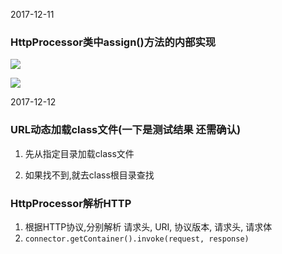 2017-12-11### HttpProcessor类中assign()方法的内部实现![](https://github.com/t734070824/tq.java/blob/master/tq.java.how_tomcat_work/src/main/java/_ex04/1.png?raw=true)![](https://github.com/t734070824/tq.java/blob/master/tq.java.how_tomcat_work/src/main/java/_ex04/2.png?raw=true)2017-12-12### URL动态加载class文件(**一下是测试结果 还需确认**)1. 先从指定目录加载class文件2. 如果找不到,就去class根目录查找### HttpProcessor解析HTTP1. 根据HTTP协议,分别解析 请求头, URI, 协议版本, 请求头, 请求体2. ``connector.getContainer().invoke(request, response)``